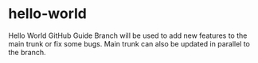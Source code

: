 # hello-world
Hello World GitHub Guide
Branch will be used to add new features to the main trunk or fix some bugs. Main trunk can also be updated in parallel to the branch.
